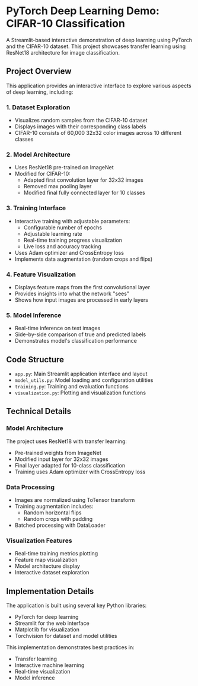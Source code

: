 
# PyTorch Deep Learning Demo: CIFAR-10 Classification

A Streamlit-based interactive demonstration of deep learning using PyTorch and the CIFAR-10 dataset. This project showcases transfer learning using ResNet18 architecture for image classification.

## Project Overview

This application provides an interactive interface to explore various aspects of deep learning, including:

### 1. Dataset Exploration
- Visualizes random samples from the CIFAR-10 dataset
- Displays images with their corresponding class labels
- CIFAR-10 consists of 60,000 32x32 color images across 10 different classes

### 2. Model Architecture
- Uses ResNet18 pre-trained on ImageNet
- Modified for CIFAR-10:
  - Adapted first convolution layer for 32x32 images
  - Removed max pooling layer
  - Modified final fully connected layer for 10 classes

### 3. Training Interface
- Interactive training with adjustable parameters:
  - Configurable number of epochs
  - Adjustable learning rate
  - Real-time training progress visualization
  - Live loss and accuracy tracking
- Uses Adam optimizer and CrossEntropy loss
- Implements data augmentation (random crops and flips)

### 4. Feature Visualization
- Displays feature maps from the first convolutional layer
- Provides insights into what the network "sees"
- Shows how input images are processed in early layers

### 5. Model Inference
- Real-time inference on test images
- Side-by-side comparison of true and predicted labels
- Demonstrates model's classification performance

## Code Structure

- `app.py`: Main Streamlit application interface and layout
- `model_utils.py`: Model loading and configuration utilities
- `training.py`: Training and evaluation functions
- `visualization.py`: Plotting and visualization functions

## Technical Details

### Model Architecture
The project uses ResNet18 with transfer learning:
- Pre-trained weights from ImageNet
- Modified input layer for 32x32 images
- Final layer adapted for 10-class classification
- Training uses Adam optimizer with CrossEntropy loss

### Data Processing
- Images are normalized using ToTensor transform
- Training augmentation includes:
  - Random horizontal flips
  - Random crops with padding
- Batched processing with DataLoader

### Visualization Features
- Real-time training metrics plotting
- Feature map visualization
- Model architecture display
- Interactive dataset exploration

## Implementation Details

The application is built using several key Python libraries:
- PyTorch for deep learning
- Streamlit for the web interface
- Matplotlib for visualization
- Torchvision for dataset and model utilities

This implementation demonstrates best practices in:
- Transfer learning
- Interactive machine learning
- Real-time visualization
- Model inference
